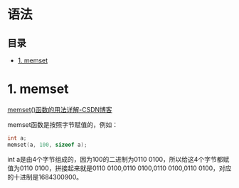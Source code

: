 # 语法

## 目录

- [1. memset](#1-memset)

# 1. memset

[memset()函数的用法详解-CSDN博客](https://blog.csdn.net/Supreme7/article/details/115431235 "memset()函数的用法详解-CSDN博客")

memset函数是按照字节赋值的，例如：

```c++
int a;
memset(a, 100, sizeof a);
```

int a是由4个字节组成的，因为100的二进制为0110 0100，所以给这4个字节都赋值为0110 0100，拼接起来就是0110 0100,0110 0100,0110 0100,0110 0100，对应的十进制是1684300900。
